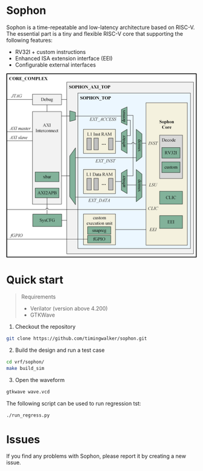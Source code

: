 # Sophon

Sophon is a time-repeatable and low-latency architecture based on RISC-V. The essential part is a tiny and flexible RISC-V core that supporting the following features:
- RV32I + custom instructions
- Enhanced ISA extension interface (EEI)
- Configurable external interfaces

<img src="docs/img/sophon_overview.png"/>

# Quick start

> Requirements
> - Verilator (version above 4.200)
> - GTKWave

1. Checkout the repository
```sh
git clone https://github.com/timingwalker/sophon.git
```

2. Build the design and run a test case
```sh
cd vrf/sophon/
make build_sim
```

3. Open the waveform
```sh
gtkwave wave.vcd
```

The following script can be used to run regression tst:
```sh
./run_regress.py
```

# Issues

If you find any problems with Sophon, please report it by creating a new issue.

